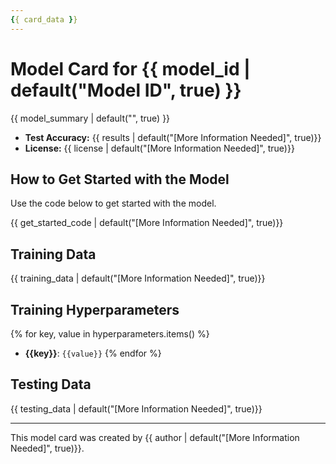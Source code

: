 ```yaml
---
{{ card_data }}
---
```


# Model Card for {{ model_id | default("Model ID", true) }}

{{ model_summary | default("", true) }}

- **Test Accuracy:** {{ results | default("[More Information Needed]", true)}}
- **License:** {{ license | default("[More Information Needed]", true)}}

## How to Get Started with the Model

Use the code below to get started with the model.

{{ get_started_code | default("[More Information Needed]", true)}}

## Training Data

{{ training_data | default("[More Information Needed]", true)}}

## Training Hyperparameters

{% for key, value in hyperparameters.items() %}
- **{{key}}**: `{{value}}`
{% endfor %}

## Testing Data

{{ testing_data | default("[More Information Needed]", true)}}

---

This model card was created by {{ author | default("[More Information Needed]", true)}}.